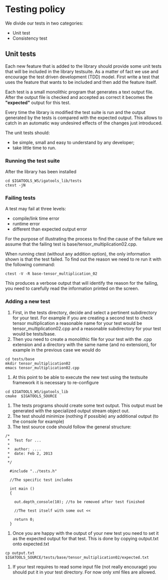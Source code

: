 # Testing policy #
We divide our tests in two categories:
  * Unit test
  * Consistency test

## Unit tests ##
Each new feature that is added to the library should provide some unit tests that will be included in the library testsuite.
As a matter of fact we use and encourage the test driven development (TDD) model.
First write a test that uses the feature that wants to be included and then add the feature itself.

Each test is a small monolithic program that generates a text output file.
After the output file is checked and accepted as correct it becomes the **"expected"** output for this test.

Every time the library is modified the test suite is run and the output generated by the tests is compared with the expected output.
This allows to catch in an automatic way undesired effects of  the changes just introduced.

The unit tests should:
  * be simple, small and easy to understand by any developer;
  * take little time to run.


### Running the test suite ###
After the library has been installed
```
cd $IGATOOLS_WS/igatools_lib/tests
ctest -jN
```

### Failing tests ###
A test may fail at three levels:
  * compile/link time error
  * runtime error
  * different than expected output error

For the purpose of illustrating the process to find the cause of the failure we assume that the failing test is base/tensor\_multiplication02.cpp.

When running ctest (without any addition option), the only information shown is that the test failed. To find out the reason we need to re run it with the following command:
```
ctest -V -R base-tensor_multiplication_02
```
This produces a verbose output that will identify the reason for the failing, you need to carefully read the information printed on the screen.


### Adding a new test ###
  1. First, in the tests directory, decide and select a pertinent subdirectory for your test. For example if you are creating a second test to check tensor multiplication a reasonable name for your test would be tensor\_multiplication02.cpp and a reasonable subdirectory for your test would be tests/base.
  1. Then you need to create a monolithic file for your test with the .cpp extension and a directory with the same name (and no extension), for example in the previous case we would do
```
cd tests/base
mkdir tensor_multiplication02
emacs tensor_multiplication02.cpp
```
  1. At this point to be able to execute the new test using the testsuite framework it is necessary to re-configure
```
cd $IGATOOLS_WS/igatools_lib
cmake  $IGATOOLS_SOURCE
```
  1. The tests programs should create some text output. This output must be generated with the specialized output stream object out.
  1. The test should minimize (nothing if possible)  any additional output (to the console for example)
  1. The test source code should follow the  general structure:
```
/*
 *  Test for ...
 *  
 *  author: ....
 *  date: Feb 2, 2013
 *
 */

  #include "../tests.h"

  //The specific test includes
  
  int main ()
  {
 
    out.depth_console(10); //to be removed after test finished

    //The test itself with some out <<

    return 0;
  }
```
  1. Once you are happy with the output of your new test you need to set it as the expected output for that test. This is done by copying output.txt onto expected.txt
```
cp output.txt $IGATOOLS_SOURCE/tests/base/tensor_multiplication02/expected.txt
```
  1. If your test requires to read some input file (not really encourage) you should put it in your test directory. For now only xml files are allowed.